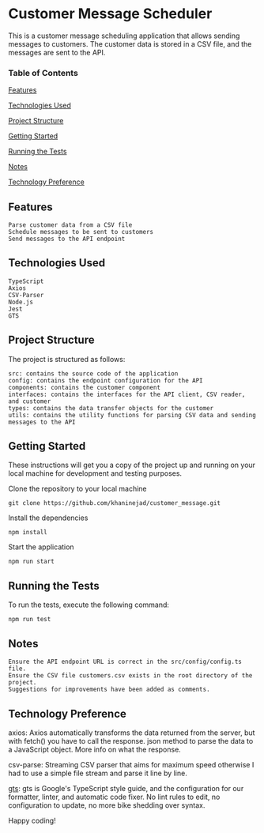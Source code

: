 # Customer Message Scheduler

This is a customer message scheduling application that allows sending messages to customers. The customer data is stored in a CSV file, and the messages are sent to the API.

### Table of Contents

[Features](#Features)

[Technologies Used](#Technologies-Used)

[Project Structure](#Project-Structure)

[Getting Started](#Project-Structure)

[Running the Tests](#Running-the-Tests)

[Notes](#Notes)

[Technology Preference](#Technology-Preference)

## Features

    Parse customer data from a CSV file
    Schedule messages to be sent to customers
    Send messages to the API endpoint

## Technologies Used

    TypeScript
    Axios
    CSV-Parser
    Node.js
    Jest
    GTS

## Project Structure

The project is structured as follows:

    src: contains the source code of the application
    config: contains the endpoint configuration for the API
    components: contains the customer component
    interfaces: contains the interfaces for the API client, CSV reader, and customer
    types: contains the data transfer objects for the customer
    utils: contains the utility functions for parsing CSV data and sending messages to the API

## Getting Started

These instructions will get you a copy of the project up and running on your local machine for development and testing purposes.

Clone the repository to your local machine


    git clone https://github.com/khaninejad/customer_message.git

Install the dependencies

    npm install

Start the application


    npm run start

## Running the Tests

To run the tests, execute the following command:

    npm run test

## Notes

    Ensure the API endpoint URL is correct in the src/config/config.ts file.
    Ensure the CSV file customers.csv exists in the root directory of the project.
    Suggestions for improvements have been added as comments.

## Technology Preference
axios: Axios automatically transforms the data returned from the server, but with fetch() you have to call the response. json method to parse the data to a JavaScript object. More info on what the response.

csv-parse: Streaming CSV parser that aims for maximum speed otherwise I had to use a simple file stream and parse it line by line.

[gts](https://github.com/google/gts): gts is Google's TypeScript style guide, and the configuration for our formatter, linter, and automatic code fixer. No lint rules to edit, no configuration to update, no more bike shedding over syntax.

Happy coding!